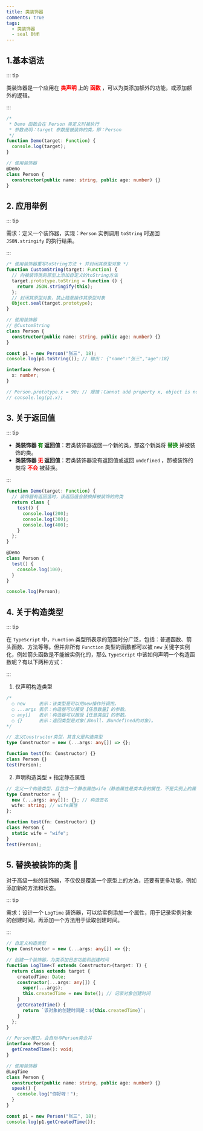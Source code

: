 ```yaml
---
title: 类装饰器
comments: true
tags:
  - 类装饰器
  - seal 封闭
---
```


## 1.基本语法

::: tip

类装饰器是一个应用在 <strong style="color:red">类声明</strong> 上的 <strong style="color:red">函数</strong> ，可以为类添加额外的功能，或添加额外的逻辑。

:::

```ts
/*
 * Demo 函数会在 Person 类定义时被执行
 * 参数说明：target 参数是被装饰的类，即：Person
 */
function Demo(target: Function) {
  console.log(target);
}

// 使用装饰器
@Demo
class Person {
  constructor(public name: string, public age: number) {}
}
```

## 2. 应用举例

::: tip

需求：定义一个装饰器，实现：`Person` 实例调用 `toString` 时返回 `JSON.stringify` 的执行结果。

:::

```ts
/* 使用装饰器重写toString方法 + 并封闭其原型对象 */
function CustomString(target: Function) {
  // 向被装饰类的原型上添加自定义的toString方法
  target.prototype.toString = function () {
    return JSON.stringify(this);
  };
  // 封闭其原型对象，禁止随意操作其原型对象
  Object.seal(target.prototype);
}

// 使用装饰器
// @CustomString
class Person {
  constructor(public name: string, public age: number) {}
}

const p1 = new Person("张三", 18);
console.log(p1.toString()); // 输出： {"name":"张三","age":18}

interface Person {
  x: number;
}

// Person.prototype.x = 90; // 报错：Cannot add property x, object is not extensible
// console.log(p1.x);
```

## 3. 关于返回值

::: tip

- **类装饰器 <strong style="color:green">有</strong> 返回值**：若类装饰器返回一个新的类，那这个新类将 <strong style="color:green">替换</strong> 掉被装饰的类。
- **类装饰器 <strong style="color:red">无</strong> 返回值**：若类装饰器没有返回值或返回 `undefined` ，那被装饰的类将 <strong style="color:red">不会</strong> 被替换。

:::

```ts
function Demo(target: Function) {
  // 装饰器有返回值时，该返回值会替换掉被装饰的的类
  return class {
    test() {
      console.log(200);
      console.log(300);
      console.log(400);
    }
  };
}

@Demo
class Person {
  test() {
    console.log(100);
  }
}

console.log(Person);
```

## 4. 关于构造类型

::: tip

在 `TypeScript` 中，`Function` 类型所表示的范围时分广泛，包括：普通函数、箭头函数、方法等等。但并非所有 `Function` 类型的函数都可以被 `new` 关键字实例化，例如箭头函数是不能被实例化的，那么 `TypeScript` 中该如何声明一个构造函数呢？有以下两种方式：

:::

1. 仅声明构造类型

```ts
/*
  ○ new     表示：该类型是可以用new操作符调用。
  ○ ...args 表示：构造器可以接受【任意数量】的参数。
  ○ any[]   表示：构造器可以接受【任意类型】的参数。
  ○ {}      表示：返回类型是对象(非null、非undefined的对象)。
*/

// 定义Constructor类型，其含义是构造类型
type Constructor = new (...args: any[]) => {};

function test(fn: Constructor) {}
class Person {}
test(Person);
```

2. 声明构造类型 + 指定静态属性

```ts
// 定义一个构造类型，且包含一个静态属性wife（静态属性是类本身的属性，不是实例上的属性）
type Constructor = {
  new (...args: any[]): {}; // 构造签名
  wife: string; // wife属性
};

function test(fn: Constructor) {}
class Person {
  static wife = "wife";
}
test(Person);
```

## 5. 替换被装饰的类 🍃

对于高级一些的装饰器，不仅仅是覆盖一个原型上的方法，还要有更多功能，例如添加新的方法和状态。

::: tip

需求：设计一个 `LogTime` 装饰器，可以给实例添加一个属性，用于记录实例对象的创建时间，再添加一个方法用于读取创建时间。

:::

```ts
// 自定义构造类型
type Constructor = new (...args: any[]) => {};

// 创建一个装饰器，为类添加日志功能和创建时间
function LogTime<T extends Constructor>(target: T) {
  return class extends target {
    createdTime: Date;
    constructor(...args: any[]) {
      super(...args);
      this.createdTime = new Date(); // 记录对象创建时间
    }
    getCreatedTime() {
      return `该对象的创建时间是：${this.createdTime}`;
    }
  };
}

// Person接口，会自动与Person类合并
interface Person {
  getCreatedTime(): void;
}

// 使用装饰器
@LogTime
class Person {
  constructor(public name: string, public age: number) {}
  speak() {
    console.log("你好呀！");
  }
}

const p1 = new Person("张三", 18);
console.log(p1.getCreatedTime());
```
